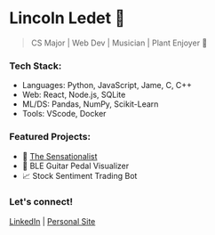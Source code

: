 <div align="left">

# Lincoln Ledet 👋

> CS Major | Web Dev | Musician | Plant Enjoyer 🌱

### Tech Stack:
- Languages: Python, JavaScript, Jame, C, C++
- Web: React, Node.js, SQLite
- ML/DS: Pandas, NumPy, Scikit-Learn
- Tools: VScode, Docker

### Featured Projects:
- 📰 [The Sensationalist](https://www.the-sensationalist.xyz/)
- 🎸 BLE Guitar Pedal Visualizer
- 📈 Stock Sentiment Trading Bot

### Let's connect!
[LinkedIn](https://www.linkedin.com/in/lincoln-ledet/) | [Personal Site](https://theycallme.link/)

<br>

</div>
